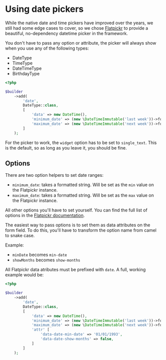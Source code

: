# Using date pickers

While the native date and time pickers have improved over the years, we still had some edge cases to cover, so we
chose [Flatpickr](https://flatpickr.js.org/) to provide a beautiful, no-dependency datetime picker in the framework.

You don't have to pass any option or attribute, the picker will always show when you use any of the following types:

* DateType
* TimeType
* DateTimeType
* BirthdayType

```php
<?php

$builder
    ->add(
        'date',
        DateType::class,
        [
            'data' => new DateTime(),
            'minimum_date' => (new \DateTimeImmutable('last week'))->format('d/m/Y'),
            'maximum_date' => (new \DateTimeImmutable('next week'))->format('d/m/Y'),
        ]
    );
```

For the picker to work, the `widget` option has to be set to `single_text`. This is the default, so as long as you leave
it, you should be fine.

## Options

There are two option helpers to set date ranges:

* `minimum_date`: takes a formatted string. Will be set as the `min` value on the Flatpickr instance.
* `maximum_date`: takes a formatted string. Will be set as the `max` value on the Flatpickr instance.

All other options you'll have to set yourself. You can find the full list of options in
the [Flatpickr documentation](https://flatpickr.js.org/options/).

The easiest way to pass options is to set them as data attributes on the form field. To do this, you'll have to
transform the option name from camel to snake case.

Example:

* `minDate` becomes `min-date`
* `showMonths` becomes `show-months`

All Flatpickr data atributes must be prefixed with `date`. A full, working example would be:

```php
<?php

$builder
    ->add(
        'date',
        DateType::class,
        [
            'data' => new DateTime(),
            'minimum_date' => (new \DateTimeImmutable('last week'))->format('d/m/Y'),
            'maximum_date' => (new \DateTimeImmutable('next week'))->format('d/m/Y'),
            'attr' [
                'data-date-min-date' => '01/01/1993',
                'data-date-show-months' => false,
            ]
        ]
    );
```